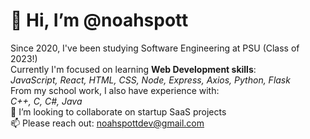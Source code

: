 # 👋 Hi, I’m @noahspott
Since 2020, I've been studying Software Engineering at PSU (Class of 2023!)
<br />
Currently I'm focused on learning **Web Development skills**:
<br />
  _JavaScript, React, HTML, CSS, Node, Express, Axios, Python, Flask_
<br />
From my school work, I also have experience with:
<br />
  _C++, C, C#, Java_
<br />
💞️ I’m looking to collaborate on startup SaaS projects
<br />
📫 Please reach out: noahspottdev@gmail.com
